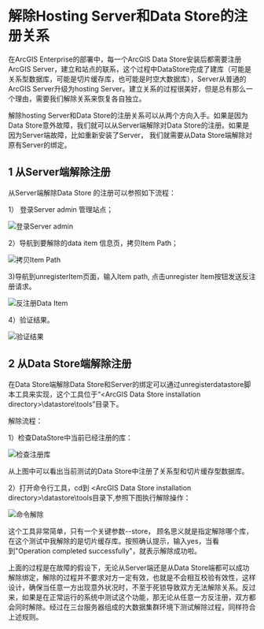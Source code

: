 # 解除Hosting Server和Data Store的注册关系 #


在ArcGIS Enterprise的部署中，每一个ArcGIS Data Store安装后都需要注册ArcGIS Server，建立和站点的联系，这个过程中DataStore完成了建库（可能是关系型数据库，可能是切片缓存库，也可能是时空大数据库），Server从普通的ArcGIS Server升级为hosting Server。建立关系的过程很美好，但是总有那么一个理由，需要我们解除关系来恢复各自独立。

解除hosting Server和Data Store的注册关系可以从两个方向入手。如果是因为Data Store意外故障，我们就可以从Server端解除对Data Store的注册。如果是因为Server端故障，比如重新安装了Server， 我们就需要从Data Store端解除对原有Server的绑定。

## 1 从Server端解除注册    

从Server端解除Data Store 的注册可以参照如下流程：  

1） 登录Server admin 管理站点；  

![登录Server admin](https://raw.githubusercontent.com/serverteamCN/TechnicalArticles/master/pictures/解除hostingServer和DataStore的注册关系01.png)   


2）导航到要解除的data item 信息页，拷贝Item Path；  
  
![拷贝Item Path](https://raw.githubusercontent.com/serverteamCN/TechnicalArticles/master/pictures/解除hostingServer和DataStore的注册关系02.png)  

3)导航到unregisterItem页面，输入Item path, 点击unregister Item按钮发送反注册请求。

![反注册Data Item](https://raw.githubusercontent.com/serverteamCN/TechnicalArticles/master/pictures/解除hostingServer和DataStore的注册关系03.png)  


4）验证结果。  


![验证结果](https://raw.githubusercontent.com/serverteamCN/TechnicalArticles/master/pictures/解除hostingServer和DataStore的注册关系04.png)   



## 2 从Data Store端解除注册  
在Data Store端解除Data Store和Server的绑定可以通过unregisterdatastore脚本工具来实现，这个工具位于“\<ArcGIS Data Store installation directory\>\datastore\tools”目录下。  

解除流程：  

1）检查DataStore中当前已经注册的库：  

![检查注册库](https://raw.githubusercontent.com/serverteamCN/TechnicalArticles/master/pictures/解除hostingServer和DataStore的注册关系05.png)    
 

从上图中可以看出当前测试的Data Store中注册了关系型和切片缓存型数据库。  
 

2）打开命令行工具，cd到 \<ArcGIS Data Store installation directory\>\datastore\tools目录下,参照下图执行解除操作：  
  
![命令解除](https://raw.githubusercontent.com/serverteamCN/TechnicalArticles/master/pictures/解除hostingServer和DataStore的注册关系06.png)    


这个工具非常简单，只有一个关键参数--store， 顾名思义就是指定解除哪个库，在这个测试中我解除的是切片缓存库。按照确认提示，输入yes，当看到"Operation completed successfully"，就表示解除成功啦。

上面的过程是在故障的假设下，无论从Server端还是从Data Store端都可以成功解除绑定，解除的过程并不要求对方一定有效，也就是不会相互校验有效性，这样设计，确保当任意一方出现意外状况时，不至于死锁导致双方无法解除关系。反过来，如果是在正常运行的系统中测试这个功能，那无论从任意一方反注册，双方都会同时解除。经过在三台服务器组成的大数据集群环境下测试解除过程，同样符合上述规则。



  



